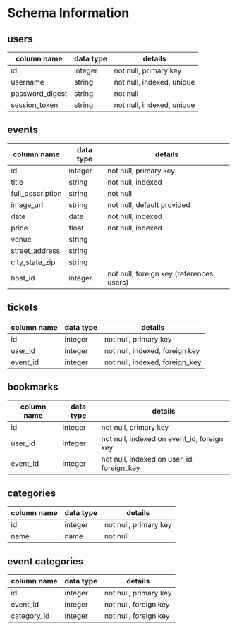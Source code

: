 # Schema Information

## users

| column name     | data type | details                   |
| -----------     | --------- | ------------------------- |
| id              | integer   | not null, primary key     |
| username        | string    | not null, indexed, unique |
| password_digest | string    | not null                  |
| session_token   | string    | not null, indexed, unique |

## events

| column name     | data type | details                   |
| -----------     | --------- | ------------------------- |
| id              | integer   | not null, primary key     |
| title           | string    | not null, indexed         |
| full_description| string    | not null                  |
| image_url       | string    | not null, default provided|
| date            | date      | not null, indexed         |
| price           | float     | not null, indexed         |
| venue           | string    |                           |
| street_address  | string    |                           |
| city_state_zip  | string    |                           |
| host_id         | integer   | not null, foreign key (references users)   |

## tickets

| column name     | data type | details                   |
| -----------     | --------- | ------------------------- |
| id              | integer   | not null, primary key     |
| user_id         | integer   | not null, indexed, foreign key     |
| event_id        | integer   | not null, indexed, foreign_key |

## bookmarks

| column name     | data type | details                   |
| -----------     | --------- | ------------------------- |
| id              | integer   | not null, primary key     |
| user_id         | integer   | not null, indexed on event_id, foreign key     |
| event_id        | integer   | not null, indexed on user_id, foreign_key |

## categories

| column name     | data type | details                   |
| -----------     | --------- | ------------------------- |
| id              | integer   | not null, primary key     |
| name            | name      | not null                  |

## event categories

| column name     | data type | details                   |
| -----------     | --------- | ------------------------- |
| id              | integer   | not null, primary key     |
| event_id        | integer   | not null, foreign key     |
| category_id     | integer   | not null, foreign key     |
